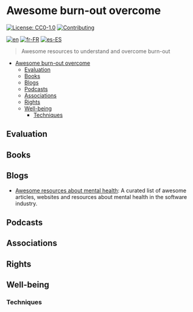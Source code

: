 # Awesome burn-out overcome

[![License: CC0-1.0](https://licensebuttons.net/l/zero/1.0/80x15.png)](http://creativecommons.org/publicdomain/zero/1.0/)
[![Contributing](https://img.shields.io/badge/Contributing-purple.svg)](https://github.com/burnyDay/awesome-burnout/blob/main/CONTRIBUTING.md)

[![en](https://img.shields.io/badge/language-english-red.svg)](https://github.com/burnyDay/awesome-burnout/blob/main/README.md)
[![fr-FR](https://img.shields.io/badge/langue-français-blue.svg)](https://github.com/burnyDay/awesome-burnout/blob/main/README.fr-FR.md)
[![es-ES](https://img.shields.io/badge/idioma-español-yellow.svg)](https://github.com/burnyDay/awesome-burnout/blob/main/README.es-ES.md)

> Awesome resources to understand and overcome burn-out

<!--ts-->
* [Awesome burn-out overcome](README.md#awesome-burn-out-overcome)
    * [Evaluation](README.md#evaluation)
    * [Books](README.md#books)
    * [Blogs](README.md#blogs)
    * [Podcasts](README.md#podcasts)
    * [Associations](README.md#associations)
    * [Rights](README.md#rights)
    * [Well-being](README.md#well-being)
        * [Techniques](README.md#techniques)
<!--te-->

## Evaluation

## Books

## Blogs

* [Awesome resources about mental health](https://github.com/dreamingechoes/awesome-mental-health): A curated list of awesome articles, websites and resources about mental health in the software industry.

## Podcasts

## Associations

## Rights

## Well-being

### Techniques
